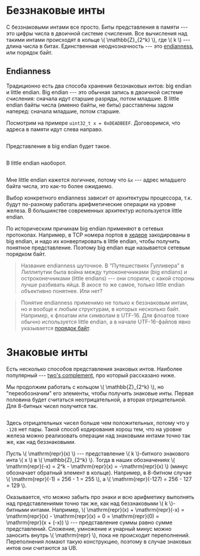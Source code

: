 # Беззнаковые инты

С беззнаковыми интами все просто. Биты представления в памяти --- это цифры
числа в двоичной системе счисления. Все вычисления над такими интами происходят
в кольце \\( \mathbb{Z}_{2^k} \\), где \\( k \\) --- длина числа в битах.
Единственная неоднозначность --- это
[endianness](https://en.wikipedia.org/wiki/Endianness), или порядок байт.

## Endianness

Традиционно есть два способа хранения беззнаковых интов: big endian и little
endian. Big endian --- это обычная запись в двоичной системе счисления:
сначала идут старшие разряды, потом младшие. В little endian байты числа (именно
байты, не биты) расставлены задом наперед: сначала младшие, потом старшие.

Посмотрим на примере `uint32_t x = 0xDEADBEEF`. Договоримся, что адреса в памяти
идут слева направо.

<img data-src="virt_addrs.svg">

Представление в big endian будет
такое.

<img data-src="big_endian.svg">

В little endian наоборот.

<img data-src="little_endian.svg">

Мне little endian кажется логичнее, потому что `&x` --- адрес младшего
байта числа, это как-то более ожидаемо.

Выбор конкретного endianness зависит от архитектуры процессора, т.к. будут
по-разному работать арифметические операции на уровне железа. В большинстве
современных архитектур используется little endian.

По историческим причинам big endian применяют в сетевых протоколах. Например, в
TCP номера портов в
[хедере](https://en.wikipedia.org/wiki/Transmission_Control_Protocol#TCP_segment_structure)
закодированы в big endian, и надо их конвертировать в little endian, чтобы
получить понятное представление. Поэтому big endian еще называется сетевым
порядком байт.

> Название endianness шуточное. В "Путешествиях Гулливера" в Лиллипутии была
> война между тупоконечниками (big endians) и остроконечниками (little endians)
> --- они спорили, с какой стороны лучше разбивать яйца. В акосе то же
> самое, только little endian объективно понятнее. Или нет?

> Понятие endianness применимо не только к беззнаковым интам, но и вообще к
> любым структурам, в которых несколько байт. Например, к флоатам или символам
> в UTF-16. Для флоатов тоже обычно используется little endian, а в начале
> UTF-16-файлов явно указывается [порядок
> байт](https://en.wikipedia.org/wiki/Byte_order_mark).

# Знаковые инты

Есть несколько способов представления знаковых интов. Наиболее популярный
--- [two's complement](https://en.wikipedia.org/wiki/Two%27s_complement),
про который рассказано ниже.

Мы продолжим работать с кольцом \\( \mathbb{Z}_{2^k} \\), но "переобозначим" его
элементы, чтобы получить знаковые инты. Первая половина будет считаться
неотрицательной, а вторая отрицательной. Для 8-битных чисел получится так.

<img data-src="int8_t.svg">

Здесь отрицательных чисел больше чем положительных, потому что у `-128` нет
пары. Такой способ кодирования хорош тем, что на уровне железа можно
реализовать операции над знаковыми интами точно так же, как над беззнаковыми.

Пусть \\( \\mathrm{repr}(x) \\) --- представление \\( k \\)-битного знакового
инта \\( x \\) в \\( \mathbb{Z}_{2^k} \\). Тогда в наших обозначениях \\(
\\mathrm{repr}(-x) = 2^k - \\mathrm{repr}(x) = -\\mathrm{repr}(x) \\) (минус
обозначает обратный элемент в кольце). Например, в 8-битном случае \\(
\\mathrm{repr}(-1) = 256 - 1 = 255 \\), а \\( \\mathrm{repr}(-127) = 256 - 127
= 129 \\).

Оказывается, что можно забыть про знаки и всю арифметику выполнять над
представлениями точно так же, как над беззнаковыми \\( k \\)-битными интами.
Например, \\( \\mathrm{repr}(x) + \\mathrm{repr}(-x) = \\mathrm{repr}(x) -
\\mathrm{repr}(x) = 0 = \\mathrm{repr}(0) = \\mathrm{repr}(x \+ (-x)) \\) ---
представление суммы равно сумме представлений. Сложение, умножение и унарный
минус можно заносить внутрь \\( \\mathrm{repr} \\), пока не происходит
переполнений. Переполнения ломают такую конструкцию, поэтому в случае знаковых
интов они считаются за UB.
